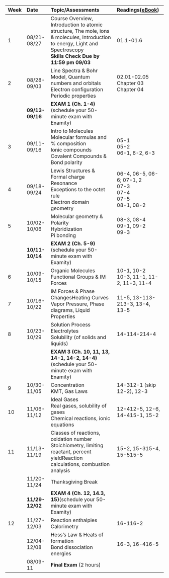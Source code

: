 |**Week** | **Date** | **Topic/Assessments** | **Readings**\([eBook](https://genchem.science.psu.edu/offering/18/news-and-updates)\) |
| :--- | :--- | :--- | :--- |
| 1 | 08/21-08/27 | Course Overview, Introduction to atomic structure, The mole, ions & molecules, Introduction to energy, Light and Spectroscopy <br>**Skills Check Due by 11:59 pm 09/03**| 01.1-01.6|
| 2 | 08/28-09/03 | Line Spectra & Bohr Model, Quantum numbers and orbitals<br>Electron configuration<br>Periodic properties | 02.01-02.05<br>Chapter 03<br>Chapter 04|
| | **09/13-09/16** | **EXAM 1 \(Ch. 1-4\)**<br>\(schedule your 50-minute exam with Examity\) | |
| 3 | 09/11-09/16 | Intro to Molecules<br>Molecular formulas and % composition<br>Ionic compounds<br>Covalent Compounds & Bond polarity | 05-1<br>05-2<br>06-1, 6-2, 6-3 |
| 4 | 09/18-09/24 | Lewis Structures & Formal charge<br>Resonance<br>Exceptions to the octet rule<br>Electron domain geometry | 06-4, 06-5, 06-6; 07-1, 2<br>07-3<br>07-4<br>07-5<br>08-1, 08-2 |
| 5 | 10/02-10/06 | Molecular geometry & Polarity<br>Hybridization<br>Pi bonding | 08-3, 08-4<br>09-1, 09-2<br>09-3 |
| | **10/11-10/14** | **EXAM 2 \(Ch. 5-9\)**<br>\(schedule your 50-minute exam with Examity\) | |
| 6 | 10/09-10/15 | Organic Molecules<br>Functional Groups & IM Forces | 10-1, 10-2<br>10-3, 11-1, 11-2, 11-3, 11-4 |
| 7 | 10/16-10/22 | IM Forces & Phase ChangesHeating Curves<br>Vapor Pressure, Phase diagrams, Liquid Properties | 11-5, 13-113-213-3, 13-4, 13-5 |
| 8 | 10/23-10/29 | Solution Process<br>Electrolytes<br>Solubility \(of solids and liquids\) | 14-114-214-4 |
| | | **EXAM 3 \(Ch. 10, 11, 13, 14-1, 14-2, 14-4\)**\(schedule your 50-minute exam with Examity\) | |
| 9 | 10/30-11/05 | Concentration<br>KMT, Gas Laws | 14-312-1 \(skip 12-2\), 12-3 |
| 10 | 11/06-11/12 | Ideal Gases<br>Real gases, solubility of gases<br>Chemical reactions, ionic equations | 12-412-5, 12-6, 14-415-1, 15-2 |
| 11 | 11/13-11/19 | Classes of reactions, oxidation number<br>Stoichiometry, limiting reactant, percent yieldReaction calculations, combustion analysis | 15-2, 15-315-4, 15-515-5 |
| | 11/20-11/24 | Thanksgiving Break | |
| | **11/29-12/02** | **EXAM 4 \(Ch. 12, 14.3, 15\)**\(schedule your 50-minute exam with Examity\) | |
| 12 | 11/27-12/03 | Reaction enthalpies<br>Calorimetry | 16-116-2 |
|  | 12/04-12/08 | Hess’s Law & Heats of formation<br>Bond dissociation energies | 16-3, 16-416-5 |
| | 08/09-11| **Final Exam** (2 hours) | |



